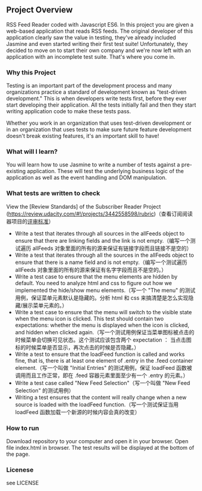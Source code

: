 ## Project Overview
RSS Feed Reader coded with Javascript ES6.
In this project you are given a web-based application that reads RSS feeds. The original developer of this application clearly saw the value in testing, they've already included Jasmine and even started writing their first test suite! Unfortunately, they decided to move on to start their own company and we're now left with an application with an incomplete test suite. That's where you come in.

### Why this Project
Testing is an important part of the development process and many organizations practice a standard of development known as "test-driven development." This is when developers write tests first, before they ever start developing their application. All the tests initially fail and then they start writing application code to make these tests pass.

Whether you work in an organization that uses test-driven development or in an organization that uses tests to make sure future feature development doesn't break existing features, it's an important skill to have!

### What will I learn?
You will learn how to use Jasmine to write a number of tests against a pre-existing application. These will test the underlying business logic of the application as well as the event handling and DOM manipulation.

### What tests are written to check
View the [Review Standards] of the Subscriber Reader Project (https://review.udacity.com/#!/projects/3442558598/rubric)（查看订阅阅读器项目的[评审标准](https://review.udacity.com/#!/projects/3442558598/rubric)）
* Write a test that iterates through all sources in the allFeeds object to ensure that there are linking fields and the link is not empty.（编写一个测试遍历 allFeeds 对象里面的所有的源来保证有链接字段而且链接不是空的）
* Write a test that iterates through all the sources in the allFeeds object to ensure that there is a name field and is not empty.（编写一个测试遍历 allFeeds 对象里面的所有的源来保证有名字字段而且不是空的。）
* Write a test case to ensure that the menu elements are hidden by default. You need to analyze html and css to figure out how we implemented the hide/show menu elements.（写一个 "The menu" 的测试用例，保证菜单元素默认是隐藏的。分析 html 和 css 来搞清楚是怎么实现隐藏/展示菜单元素的。）
* Write a test case to ensure that the menu will switch to the visible state when the menu icon is clicked. This test should contain two expectations: whether the menu is displayed when the icon is clicked, and hidden when clicked again.（写一个测试用例保证当菜单图标被点击的时候菜单会切换可见状态。这个测试应该包含两个 expectation ： 当点击图标的时候菜单是否显示，再次点击的时候是否隐藏。）
* Write a test to ensure that the loadFeed function is called and works fine, that is, there is at least one element of .entry in the .feed container element.（写一个叫做 "Initial Entries" 的测试用例，保证 loadFeed 函数被调用而且工作正常，即在 .feed 容器元素里面至少有一个 .entry 的元素。）
* Write a test case called "New Feed Selection"（写一个叫做 "New Feed Selection" 的测试用例）
* Writing a test ensures that the content will really change when a new source is loaded with the loadFeed function.（写一个测试保证当用 loadFeed 函数加载一个新源的时候内容会真的改变）

### How to run
Download repository to your computer and open it in your browser. Open file index.html in browser. The test results will be displayed at the bottom of the page.

### Licenese
see LICENSE
